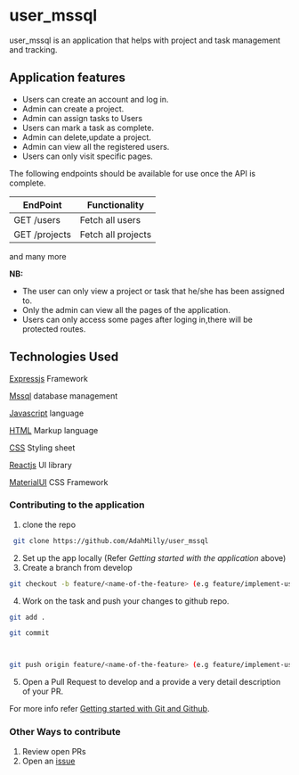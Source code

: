 # user_mssql
user_mssql is an application that helps with project and task management and tracking.

## Application features
 
  -   Users can create an account and log in.
  -  Admin can create a project.
  -  Admin can assign tasks to Users
  -   Users can mark a task as complete.
  -   Admin can delete,update a project.
  -  Admin can view all the registered users.
  -   Users can only visit specific pages.


The following endpoints should be available for use once the API is complete.

| EndPoint                          | Functionality                     |
| --------------------------------- | --------------------------------- |
| GET    /users                     | Fetch all users                   |
| GET     /projects                 | Fetch all projects                |

and many more


**NB:**

  -  The user can only view a project or task that he/she has been assigned to.
  -  Only the admin can view all the pages of the application.
  -  Users can only access some pages after loging in,there will be protected routes.


## Technologies Used

[Expressjs](https://expressjs.com/) Framework

[Mssql](https://www.microsoft.com/en-us/sql-server/sql-server-downloads) database management

[Javascript](https://en.wikipedia.org/wiki/JavaScript) language

[HTML](https://en.wikipedia.org/wiki/HTML) Markup language

[CSS](https://en.wikipedia.org/wiki/Cascading_Style_Sheets) Styling sheet

[Reactjs](https://reactjs.org/) UI library

[MaterialUI](https://mui.com/) CSS Framework


### Contributing to the application

 1. clone the repo

   ```sh
    git clone https://github.com/AdahMilly/user_mssql
   ```

 2. Set up the app locally (Refer *Getting started with the application* above)
 3. Create a branch from develop

   ```sh
   git checkout -b feature/<name-of-the-feature> (e.g feature/implement-user-login)
   ```

 4. Work on the task and push your changes to github repo.

   ```sh
   git add .

   git commit



   git push origin feature/<name-of-the-feature> (e.g feature/implement-user-login)
   ```

 5. Open a Pull Request to develop and a provide a very detail description of your PR.

 For more info refer [Getting started with Git and Github](https://towardsdatascience.com/getting-started-with-git-and-github-6fcd0f2d4ac6).

 ### Other Ways to contribute

  1. Review open PRs
  2. Open an [issue](https://help.github.com/en/articles/about-issues)
